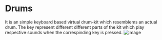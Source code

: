 # Drums
 It is an simple keyboard based virtual drum-kit which resemblems an actual drum.  The key represent different different parts of the kit which play respective sounds when the correspinding key is pressed.
![image](https://github.com/user-attachments/assets/a2ad0292-5031-421e-a951-50dc39f200ad)
